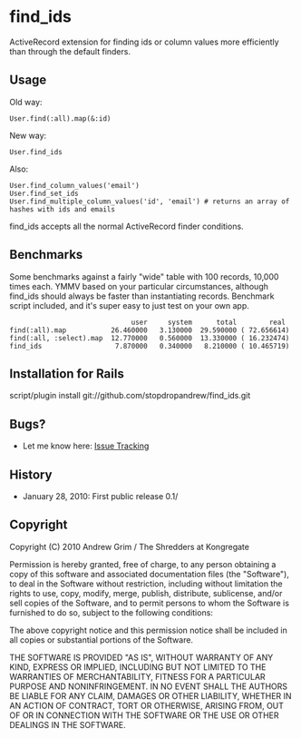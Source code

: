 # find_ids

ActiveRecord extension for finding ids or column values more efficiently than through the default finders.

## Usage

Old way:

    User.find(:all).map(&:id)
    
New way:

    User.find_ids
    
Also:

    User.find_column_values('email')
    User.find_set_ids
    User.find_multiple_column_values('id', 'email') # returns an array of hashes with ids and emails

find_ids accepts all the normal ActiveRecord finder conditions.

## Benchmarks

Some benchmarks against a fairly "wide" table with 100 records, 10,000 times each. YMMV based on your particular circumstances, although find_ids should always be faster than instantiating records.  Benchmark script included, and it's super easy to just test on your own app.

                                  user     system      total        real
    find(:all).map           26.460000   3.130000  29.590000 ( 72.656614)
    find(:all, :select).map  12.770000   0.560000  13.330000 ( 16.232474)
    find_ids                  7.870000   0.340000   8.210000 ( 10.465719)


## Installation for Rails

script/plugin install git://github.com/stopdropandrew/find_ids.git

## Bugs?

* Let me know here: [Issue Tracking](http://github.com/stopdropandrew/find_ids/issues)

## History

* January 28, 2010: First public release 0.1/

## Copyright

Copyright (C) 2010 Andrew Grim / The Shredders at Kongregate

Permission is hereby granted, free of charge, to any person obtaining a copy
of this software and associated documentation files (the "Software"), to
deal in the Software without restriction, including without limitation the
rights to use, copy, modify, merge, publish, distribute, sublicense, and/or
sell copies of the Software, and to permit persons to whom the Software is
furnished to do so, subject to the following conditions:

The above copyright notice and this permission notice shall be included in
all copies or substantial portions of the Software.

THE SOFTWARE IS PROVIDED "AS IS", WITHOUT WARRANTY OF ANY KIND, EXPRESS OR
IMPLIED, INCLUDING BUT NOT LIMITED TO THE WARRANTIES OF MERCHANTABILITY,
FITNESS FOR A PARTICULAR PURPOSE AND NONINFRINGEMENT. IN NO EVENT SHALL
THE AUTHORS BE LIABLE FOR ANY CLAIM, DAMAGES OR OTHER LIABILITY, WHETHER 
IN AN ACTION OF CONTRACT, TORT OR OTHERWISE, ARISING FROM, OUT OF OR IN
CONNECTION WITH THE SOFTWARE OR THE USE OR OTHER DEALINGS IN THE SOFTWARE.